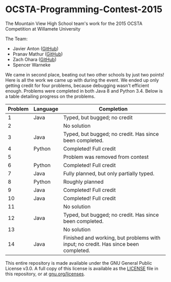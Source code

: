 # OCSTA-Programming-Contest-2015
The Mountain View High School team's work for the 2015 OCSTA Competition at Willamete University

The Team:
* Javier Anton ([GitHub](https://github.com/javieranton1999/))
* Pranav Mathur ([GitHub](https://github.com/PranavMathur/))
* Zach Ohara ([GitHub](https://github.com/ZachOhara/))
* Spencer Warneke

We came in second place, beating out two other schools by just two points! Here is all the work we came up with during the event. We ended up only getting credit for four problems, because debugging wasn't efficient enough. Problems were completed in both Java 8 and Python 3.4. Below is a table detailing progress on the problems.

| Problem | Language | Completion                                               |
| ------- | ---------| -------------------------------------------------------- |
| 1       | Java     | Typed, but bugged; no credit                             |
| 2       |          | No solution                                              |
| 3       | Java     | Typed, but bugged; no credit. Has since been completed.  |
| 4       | Python   | Completed! Full credit                                   |
| 5       |          | Problem was removed from contest                         |
| 6       | Python   | Completed! Full credit                                   |
| 7       | Java     | Fully planned, but only partially typed.                 |
| 8       | Python   | Roughly planned                                          |
| 9       | Java     | Completed! Full credit                                   |
| 10      | Java     | Completed! Full credit                                   |
| 11      |          | No solution                                              |
| 12      | Java     | Typed, but bugged; no credit. Has since been completed.                             |
| 13      |          | No solution                                              |
| 14      | Java     | Finished and working, but problems with input; no credit. Has since been completed. |

This entire repository is made available under the GNU General Public License v3.0. A full copy of this license is available as the [LICENSE](LICENSE) file in this repository, or at [gnu.org/licenses](http://www.gnu.org/licenses/).
